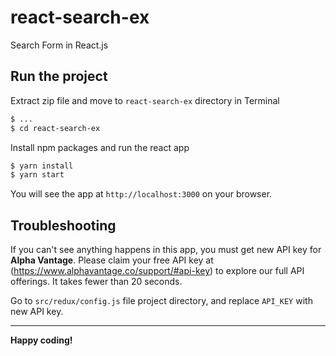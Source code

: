 # react-search-ex
Search Form in React.js

## Run the project
Extract zip file and move to `react-search-ex` directory in Terminal
```sh
$ ...
$ cd react-search-ex
```

Install npm packages and run the react app
```sh
$ yarn install
$ yarn start
```

You will see the app at `http://localhost:3000` on your browser.

## Troubleshooting
If you can't see anything happens in this app, you must get new API key for **Alpha Vantage**.
Please claim your free API key at (https://www.alphavantage.co/support/#api-key) to explore our full API offerings. It takes fewer than 20 seconds.

Go to `src/redux/config.js` file project directory, and replace `API_KEY` with new API key.

----

**Happy coding!**